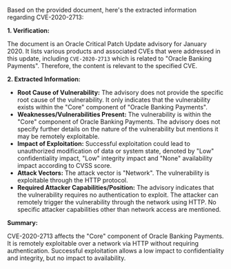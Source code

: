 Based on the provided document, here's the extracted information regarding CVE-2020-2713:

**1. Verification:**

The document is an Oracle Critical Patch Update advisory for January 2020. It lists various products and associated CVEs that were addressed in this update, including `CVE-2020-2713` which is related to "Oracle Banking Payments". Therefore, the content is relevant to the specified CVE.

**2. Extracted Information:**

*   **Root Cause of Vulnerability:** The advisory does not provide the specific root cause of the vulnerability. It only indicates that the vulnerability exists within the "Core" component of "Oracle Banking Payments".
*   **Weaknesses/Vulnerabilities Present:**  The vulnerability is within the "Core" component of Oracle Banking Payments. The advisory does not specify further details on the nature of the vulnerability but mentions it may be remotely exploitable.
*   **Impact of Exploitation:** Successful exploitation could lead to unauthorized modification of data or system state, denoted by "Low" confidentiality impact, "Low" integrity impact and "None" availability impact according to CVSS score.
*  **Attack Vectors:** The attack vector is "Network". The vulnerability is exploitable through the HTTP protocol.
*   **Required Attacker Capabilities/Position:** The advisory indicates that the vulnerability requires no authentication to exploit. The attacker can remotely trigger the vulnerability through the network using HTTP. No specific attacker capabilities other than network access are mentioned.

**Summary:**

CVE-2020-2713 affects the "Core" component of Oracle Banking Payments. It is remotely exploitable over a network via HTTP without requiring authentication. Successful exploitation allows a low impact to confidentiality and integrity, but no impact to availability.